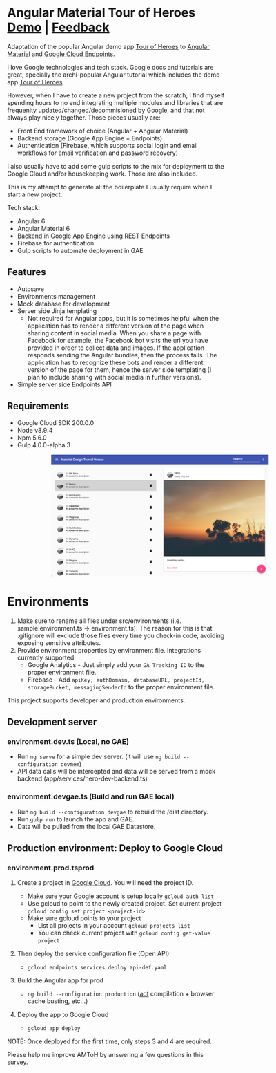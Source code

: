 
# Angular Material Tour of Heroes   [Demo](https://gae-boilerplate-203602.appspot.com) | [Feedback](https://docs.google.com/forms/d/e/1FAIpQLSfTMycGQFr6HJWNiGQRU3d9vLyEt2OX8n_gdo_kvYr7IEqZnQ/viewform)
Adaptation of the popular Angular demo app [Tour of Heroes](https://angular.io/tutorial) to [Angular Material](https://material.angular.io/) and [Google Cloud Endpoints](https://cloud.google.com/endpoints/).

I love Google technologies and tech stack. Google docs and tutorials are great, specially the archi-popular Angular tutorial which includes the demo app [Tour of Heroes](https://angular.io/tutorial).

However, when I have to create a new project from the scratch, I find myself spending hours to no end integrating multiple modules and libraries that are frequenlty updated/changed/decommisioned by Google, and that not always play nicely together. Those pieces usually are:
- Front End framework of choice (Angular + Angular Material)
- Backend storage (Google App Engine + Endpoints)
- Authentication (Firebase, which supports social login and email workflows for email verification and password recovery)

I also usually have to add some gulp scripts to the mix for deployment to the Google Cloud and/or housekeeping work. Those are also included.

This is my attempt to generate all the boilerplate I usually require when I start a new project.

Tech stack:
- Angular 6
- Angular Material 6
- Backend in Google App Engine using REST Endpoints
- Firebase for authentication
- Gulp scripts to automate deployment in GAE

## Features
* Autosave
* Environments management
* Mock database for development
* Server side Jinja templating
    * Not required for Angular apps, but it is sometimes helpful when the application has to render a different version of the page when sharing content in social media. When you share a page with Facebook for example, the Facebook bot visits the url you have provided in order to collect data and images. If the application responds sending the Angular bundles, then the process fails. The application has to recognize these bots and render a different version of the page for them, hence the server side templating (I plan to include sharing with social media in further versions).
* Simple server side Endpoints API

## Requirements
* Google Cloud SDK 200.0.0
* Node v8.9.4
* Npm 5.6.0
* Gulp 4.0.0-alpha.3

<img style="margin-left: calc(50% - 150px);" width="600px" src ="https://raw.githubusercontent.com/Miki-AG/md-tour-of-heroes/master/static/img/screenshot2.png" />

# Environments
1. Make sure to rename all files under src/environments (i.e. sample.environment.ts -> environment.ts). The reason for this is that .gitignore will exclude those files every time you check-in code, avoiding exposing sensitive attributes.
2. Provide environment properties by environment file. Integrations currently supported:
    * Google Analytics - Just simply add your `GA Tracking ID` to the proper environment file.
    * Firebase - Add `apiKey, authDomain, databaseURL, projectId, storageBucket, messagingSenderId` to the proper environment file.

This project supports developer and production environments.

## Development server
### environment.dev.ts (Local, no GAE)

* Run `ng serve` for a simple dev server. (it will use `ng build --configuration devmem`)
* API data calls will be intercepted and data will be served from a mock backend (app/services/hero-dev-backend.ts)

### environment.devgae.ts (Build and run GAE local)

* Run `ng build --configuration devgae` to rebuild the /dist directory.
* Run `gulp run` to launch the app and GAE.
* Data will be pulled from the local GAE Datastore.

## Production environment: Deploy to Google Cloud
### environment.prod.tsprod

1. Create a project in [Google Cloud](https://console.cloud.google.com). You will need the project ID.
    * Make sure your Google account is setup locally `gcloud auth list`
    * Use gcloud to point to the newly created project. Set current project `gcloud config set project <project-id>`
    * Make sure gcloud points to your project
        * List all projects in your account `gcloud projects list`
        * You can check current project with `gcloud config get-value project`

2. Then deploy the service configuration file (Open API):
    * `gcloud endpoints services deploy api-def.yaml`

3. Build the Angular app for prod
    * `ng build --configuration production` ([aot](https://angular.io/guide/aot-compiler) compilation + browser cache busting, etc...)

4. Deploy the app to Google Cloud
    * `gcloud app deploy`

NOTE: Once deployed for the first time, only steps 3 and 4 are required.


Please help me improve AMToH by answering a few questions in this [survey](https://docs.google.com/forms/d/e/1FAIpQLSfTMycGQFr6HJWNiGQRU3d9vLyEt2OX8n_gdo_kvYr7IEqZnQ/viewform).


